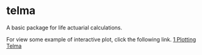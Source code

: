 # telma
A basic package for life actuarial calculations.

For view some example of interactive plot, click the following link. [1 Plotting Telma](https://nbviewer.jupyter.org/github/Joevalencia/telma/blob/main/1%20Plotting-example.ipynb)
